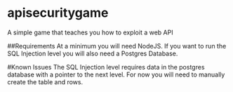apisecuritygame
===============

A simple game that teaches you how to exploit a web API

##Requirements
At a minimum you will need NodeJS.  If you want to run the SQL Injection level you will also need a Postgres Database.

#Known Issues
The SQL Injection level requires data in the postgres database with a pointer to the next level.  For now you will need to manually create the table and rows.  
